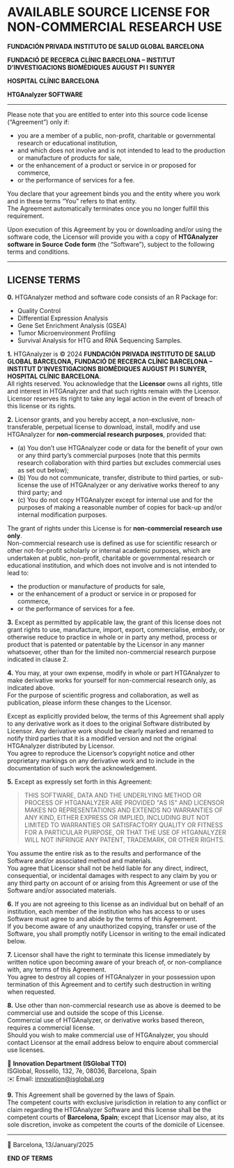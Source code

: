 # AVAILABLE SOURCE LICENSE FOR NON-COMMERCIAL RESEARCH USE  

**FUNDACIÓN PRIVADA INSTITUTO DE SALUD GLOBAL BARCELONA**  

**FUNDACIÓ DE RECERCA CLÍNIC BARCELONA – INSTITUT D’INVESTIGACIONS BIOMÈDIQUES AUGUST PI I SUNYER**  

**HOSPITAL CLÍNIC BARCELONA**  

**HTGAnalyzer SOFTWARE**  

---

Please note that you are entitled to enter into this source code license (“Agreement”) only if:  
- you are a member of a public, non-profit, charitable or governmental research or educational institution,  
- and which does not involve and is not intended to lead to the production or manufacture of products for sale,  
- or the enhancement of a product or service in or proposed for commerce,  
- or the performance of services for a fee.  

You declare that your agreement binds you and the entity where you work and in these terms “You” refers to that entity.  
The Agreement automatically terminates once you no longer fulfill this requirement.  

Upon execution of this Agreement by you or downloading and/or using the software code, the Licensor will provide you with a copy of **HTGAnalyzer software in Source Code form** (the “Software”), subject to the following terms and conditions.  

---

## LICENSE TERMS  

**0.** HTGAnalyzer method and software code consists of an R Package for:  
- Quality Control  
- Differential Expression Analysis  
- Gene Set Enrichment Analysis (GSEA)  
- Tumor Microenvironment Profiling  
- Survival Analysis for HTG and RNA Sequencing Samples.  

**1.** HTGAnalyzer is © 2024 **FUNDACIÓN PRIVADA INSTITUTO DE SALUD GLOBAL BARCELONA, FUNDACIÓ DE RECERCA CLÍNIC BARCELONA – INSTITUT D’INVESTIGACIONS BIOMÈDIQUES AUGUST PI I SUNYER, HOSPITAL CLÍNIC BARCELONA**.  
All rights reserved. You acknowledge that the **Licensor** owns all rights, title and interest in HTGAnalyzer and that such rights remain with the Licensor.  
Licensor reserves its right to take any legal action in the event of breach of this license or its rights.  

**2.** Licensor grants, and you hereby accept, a non-exclusive, non-transferable, perpetual license to download, install, modify and use HTGAnalyzer for **non-commercial research purposes**, provided that:  
- (a) You don’t use HTGAnalyzer code or data for the benefit of your own or any third party’s commercial purposes (note that this permits research collaboration with third parties but excludes commercial uses as set out below);  
- (b) You do not communicate, transfer, distribute to third parties, or sub-license the use of HTGAnalyzer or any derivative works thereof to any third party; and  
- (c) You do not copy HTGAnalyzer except for internal use and for the purposes of making a reasonable number of copies for back-up and/or internal modification purposes.  

The grant of rights under this License is for **non-commercial research use only**.  
Non-commercial research use is defined as use for scientific research or other not-for-profit scholarly or internal academic purposes, which are undertaken at public, non-profit, charitable or governmental research or educational institution, and which does not involve and is not intended to lead to:  
- the production or manufacture of products for sale,  
- or the enhancement of a product or service in or proposed for commerce,  
- or the performance of services for a fee.  

**3.** Except as permitted by applicable law, the grant of this license does not grant rights to use, manufacture, import, export, commercialise, embody, or otherwise reduce to practice in whole or in party any method, process or product that is patented or patentable by the Licensor in any manner whatsoever, other than for the limited non-commercial research purpose indicated in clause 2.  

**4.** You may, at your own expense, modify in whole or part HTGAnalyzer to make derivative works for yourself for non-commercial research only, as indicated above.  
For the purpose of scientific progress and collaboration, as well as publication, please inform these changes to the Licensor.  

Except as explicitly provided below, the terms of this Agreement shall apply to any derivative work as it does to the original Software distributed by Licensor. Any derivative work should be clearly marked and renamed to notify third parties that it is a modified version and not the original HTGAnalyzer distributed by Licensor.  
You agree to reproduce the Licensor’s copyright notice and other proprietary markings on any derivative work and to include in the documentation of such work the acknowledgement.  

**5.** Except as expressly set forth in this Agreement:  

> THIS SOFTWARE, DATA AND THE UNDERLYING METHOD OR PROCESS OF HTGANALYZER ARE PROVIDED "AS IS" AND LICENSOR MAKES NO REPRESENTATIONS AND EXTENDS NO WARRANTIES OF ANY KIND, EITHER EXPRESS OR IMPLIED, INCLUDING BUT NOT LIMITED TO WARRANTIES OR SATISFACTORY QUALITY OR FITNESS FOR A PARTICULAR PURPOSE, OR THAT THE USE OF HTGANALYZER WILL NOT INFRINGE ANY PATENT, TRADEMARK, OR OTHER RIGHTS.  

You assume the entire risk as to the results and performance of the Software and/or associated method and materials.  
You agree that Licensor shall not be held liable for any direct, indirect, consequential, or incidental damages with respect to any claim by you or any third party on account of or arising from this Agreement or use of the Software and/or associated materials.  

**6.** If you are not agreeing to this license as an individual but on behalf of an institution, each member of the institution who has access to or uses Software must agree to and abide by the terms of this Agreement.  
If you become aware of any unauthorized copying, transfer or use of the Software, you shall promptly notify Licensor in writing to the email indicated below.  

**7.** Licensor shall have the right to terminate this license immediately by written notice upon becoming aware of your breach of, or non-compliance with, any terms of this Agreement.  
You agree to destroy all copies of HTGAnalyzer in your possession upon termination of this Agreement and to certify such destruction in writing when requested.  

**8.** Use other than non-commercial research use as above is deemed to be commercial use and outside the scope of this License.  
Commercial use of HTGAnalyzer, or derivative works based thereon, requires a commercial license.  
Should you wish to make commercial use of HTGAnalyzer, you should contact Licensor at the email address below to enquire about commercial use licenses.  

📍 **Innovation Department (ISGlobal TTO)**  
ISGlobal, Rosselló, 132, 7è, 08036, Barcelona, Spain  
✉️ Email: innovation@isglobal.org  

**9.** This Agreement shall be governed by the laws of Spain.  
The competent courts with exclusive jurisdiction in relation to any conflict or claim regarding the HTGAnalyzer Software and this license shall be the competent courts of **Barcelona, Spain**; except that Licensor may also, at its sole discretion, invoke as competent the courts of the domicile of Licensee.  

---

📅 Barcelona, 13/January/2025  



**END OF TERMS**  

